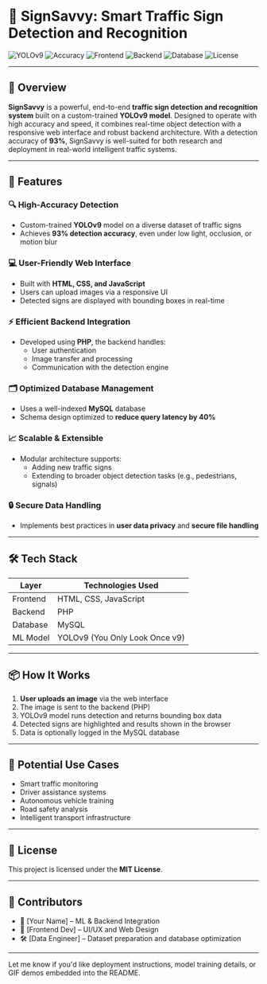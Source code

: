 # 🚦 SignSavvy: Smart Traffic Sign Detection and Recognition

![YOLOv9](https://img.shields.io/badge/Model-YOLOv9-red)
![Accuracy](https://img.shields.io/badge/Accuracy-93%25-brightgreen)
![Frontend](https://img.shields.io/badge/Frontend-HTML%2FCSS%2FJS-blue)
![Backend](https://img.shields.io/badge/Backend-PHP-orange)
![Database](https://img.shields.io/badge/Database-MySQL-yellow)
![License](https://img.shields.io/badge/License-MIT-green)

---

## 🚀 Overview

**SignSavvy** is a powerful, end-to-end **traffic sign detection and recognition system** built on a custom-trained **YOLOv9 model**. Designed to operate with high accuracy and speed, it combines real-time object detection with a responsive web interface and robust backend architecture. With a detection accuracy of **93%**, SignSavvy is well-suited for both research and deployment in real-world intelligent traffic systems.

---

## 🌟 Features

### 🔍 High-Accuracy Detection
- Custom-trained **YOLOv9** model on a diverse dataset of traffic signs  
- Achieves **93% detection accuracy**, even under low light, occlusion, or motion blur  

### 💻 User-Friendly Web Interface
- Built with **HTML, CSS, and JavaScript**
- Users can upload images via a responsive UI
- Detected signs are displayed with bounding boxes in real-time  

### ⚡ Efficient Backend Integration
- Developed using **PHP**, the backend handles:
  - User authentication
  - Image transfer and processing
  - Communication with the detection engine  

### 🗂️ Optimized Database Management
- Uses a well-indexed **MySQL** database  
- Schema design optimized to **reduce query latency by 40%**

### 📈 Scalable & Extensible
- Modular architecture supports:
  - Adding new traffic signs
  - Extending to broader object detection tasks (e.g., pedestrians, signals)

### 🔒 Secure Data Handling
- Implements best practices in **user data privacy** and **secure file handling**

---

## 🛠️ Tech Stack

| Layer      | Technologies Used                  |
|------------|------------------------------------|
| Frontend   | HTML, CSS, JavaScript              |
| Backend    | PHP                                |
| Database   | MySQL                              |
| ML Model   | YOLOv9 (You Only Look Once v9)     |

---

## 📦 How It Works

1. **User uploads an image** via the web interface
2. The image is sent to the backend (PHP)
3. YOLOv9 model runs detection and returns bounding box data
4. Detected signs are highlighted and results shown in the browser
5. Data is optionally logged in the MySQL database

---

## 🧠 Potential Use Cases

- Smart traffic monitoring
- Driver assistance systems
- Autonomous vehicle training
- Road safety analysis
- Intelligent transport infrastructure

---

## 📄 License

This project is licensed under the **MIT License**.

---

## 🙌 Contributors

- 🚀 [Your Name] – ML & Backend Integration  
- 🎨 [Frontend Dev] – UI/UX and Web Design  
- 🛠️ [Data Engineer] – Dataset preparation and database optimization

---

Let me know if you'd like deployment instructions, model training details, or GIF demos embedded into the README.
